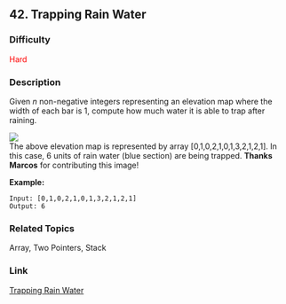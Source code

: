 ## 42. Trapping Rain Water
### Difficulty

 <font color=red>Hard</font>

### Description

Given _n_ non-negative integers representing an elevation map where the width
of each bar is 1, compute how much water it is able to trap after raining.

![](https://assets.leetcode.com/uploads/2018/10/22/rainwatertrap.png)  
The above elevation map is represented by array [0,1,0,2,1,0,1,3,2,1,2,1]. In
this case, 6 units of rain water (blue section) are being trapped. **Thanks
Marcos** for contributing this image!

**Example:**
            Input: [0,1,0,2,1,0,1,3,2,1,2,1]    Output: 6


### Related Topics

Array, Two Pointers, Stack


### Link
[Trapping Rain Water](https://leetcode.com/problems/trapping-rain-water)
